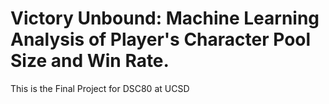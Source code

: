 # Victory Unbound: Machine Learning Analysis of Player's Character Pool Size and Win Rate. 
This is the Final Project for DSC80 at UCSD
